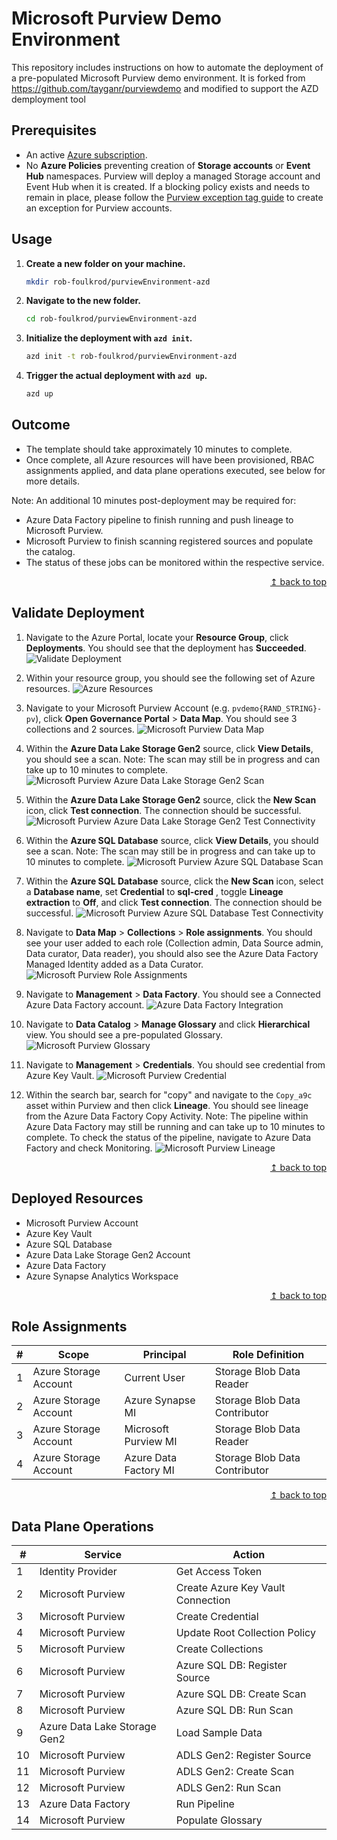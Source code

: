 # Microsoft Purview Demo Environment
This repository includes instructions on how to automate the deployment of a pre-populated Microsoft Purview demo environment. It is forked from https://github.com/tayganr/purviewdemo and modified to support the AZD demployment tool

## Prerequisites

* An active [Azure subscription](https://azure.microsoft.com/en-us/free/).
* No **Azure Policies** preventing creation of **Storage accounts** or **Event Hub** namespaces. Purview will deploy a managed Storage account and Event Hub when it is created. If a blocking policy exists and needs to remain in place, please follow the [Purview exception tag guide](https://docs.microsoft.com/en-us/azure/purview/create-purview-portal-faq#create-a-policy-exception-for-purview) to create an exception for Purview accounts.

## Usage

1. **Create a new folder on your machine.**
   ```sh
   mkdir rob-foulkrod/purviewEnvironment-azd
   ```

2. **Navigate to the new folder.**
   ```sh
   cd rob-foulkrod/purviewEnvironment-azd
   ```

3. **Initialize the deployment with `azd init`.**
   ```sh
   azd init -t rob-foulkrod/purviewEnvironment-azd
   ```

4. **Trigger the actual deployment with `azd up`.**
   ```sh
   azd up
   ```


## Outcome

* The template should take approximately 10 minutes to complete.
* Once complete, all Azure resources will have been provisioned, RBAC assignments applied, and data plane operations executed, see below for more details.

Note: An additional 10 minutes post-deployment may be required for:

* Azure Data Factory pipeline to finish running and push lineage to Microsoft Purview.
* Microsoft Purview to finish scanning registered sources and populate the catalog.
* The status of these jobs can be monitored within the respective service.

<div align="right"><a href="#azure-purview-demo-environment">↥ back to top</a></div>

## Validate Deployment

1. Navigate to the Azure Portal, locate your **Resource Group**, click **Deployments**. You should see that the deployment has **Succeeded**.
![Validate Deployment](https://raw.githubusercontent.com/tayganr/purviewdemo/main/images/01validate_deployment.png)

2. Within your resource group, you should see the following set of Azure resources.
![Azure Resources](https://raw.githubusercontent.com/tayganr/purviewdemo/main/images/02validate_resources.png)

3. Navigate to your Microsoft Purview Account (e.g. `pvdemo{RAND_STRING}-pv`), click **Open Governance Portal** > **Data Map**. You should see 3 collections and 2 sources.
![Microsoft Purview Data Map](https://raw.githubusercontent.com/tayganr/purviewdemo/main/images/03validate_datamap.png)

4. Within the **Azure Data Lake Storage Gen2** source, click **View Details**, you should see a scan. Note: The scan may still be in progress and can take up to 10 minutes to complete.
![Microsoft Purview Azure Data Lake Storage Gen2 Scan](https://raw.githubusercontent.com/tayganr/purviewdemo/main/images/05validate_scanadls.png)

5. Within the **Azure Data Lake Storage Gen2** source, click the **New Scan** icon, click **Test connection**. The connection should be successful.
![Microsoft Purview Azure Data Lake Storage Gen2 Test Connectivity](https://raw.githubusercontent.com/tayganr/purviewdemo/main/images/07validate_credadls.png)

6. Within the **Azure SQL Database** source, click **View Details**, you should see a scan. Note: The scan may still be in progress and can take up to 10 minutes to complete.
![Microsoft Purview Azure SQL Database Scan](https://raw.githubusercontent.com/tayganr/purviewdemo/main/images/04validate_scansql.png)

7. Within the **Azure SQL Database** source, click the **New Scan** icon, select a **Database name**, set **Credential** to **sql-cred** , toggle **Lineage extraction** to **Off**, and click **Test connection**. The connection should be successful.
![Microsoft Purview Azure SQL Database Test Connectivity](https://raw.githubusercontent.com/tayganr/purviewdemo/main/images/06validate_credsql.png)

8. Navigate to **Data Map** > **Collections** > **Role assignments**. You should see your user added to each role (Collection admin, Data Source admin, Data curator, Data reader), you should also see the Azure Data Factory Managed Identity added as a Data Curator.
![Microsoft Purview Role Assignments](https://raw.githubusercontent.com/tayganr/purviewdemo/main/images/08validate_roleassignments.png)

9. Navigate to **Management** > **Data Factory**. You should see a Connected Azure Data Factory account.
![Azure Data Factory Integration](https://raw.githubusercontent.com/tayganr/purviewdemo/main/images/09validate_adf.png)

10. Navigate to **Data Catalog** > **Manage Glossary** and click **Hierarchical** view. You should see a pre-populated Glossary.
![Microsoft Purview Glossary](https://raw.githubusercontent.com/tayganr/purviewdemo/main/images/10validate_glossary.png)

11. Navigate to **Management** > **Credentials**. You should see credential from Azure Key Vault.
![Microsoft Purview Credential](https://raw.githubusercontent.com/tayganr/purviewdemo/main/images/11validate_keyvault.png)

12. Within the search bar, search for "copy" and navigate to the `Copy_a9c` asset within Purview and then click **Lineage**. You should see lineage from the Azure Data Factory Copy Activity. Note: The pipeline within Azure Data Factory may still be running and can take up to 10 minutes to complete. To check the status of the pipeline, navigate to Azure Data Factory and check Monitoring.
![Microsoft Purview Lineage](https://raw.githubusercontent.com/tayganr/purviewdemo/main/images/12validate_lineage.png)

<!-- 13. Navigate to the Synapse Workspace and click Open Synapse Studio > Data, search for "merged", open the `merged.parquet` asset. Within the asset details page, select Develop > New SQL script > Select top 100.
![Azure Synapse Analytics Browse Purview](https://raw.githubusercontent.com/tayganr/purviewdemo/main/images/13validate_synapsebrowse.png)

14. Click Run to query the parquet file.
![Azure Synapse Analytics Query Purview Asset](https://raw.githubusercontent.com/tayganr/purviewdemo/main/images/14validate_synapsequery.png) -->

<div align="right"><a href="#azure-purview-demo-environment">↥ back to top</a></div>

## Deployed Resources

* Microsoft Purview Account
* Azure Key Vault
* Azure SQL Database
* Azure Data Lake Storage Gen2 Account
* Azure Data Factory
* Azure Synapse Analytics Workspace

<div align="right"><a href="#azure-purview-demo-environment">↥ back to top</a></div>

## Role Assignments

| # | Scope | Principal | Role Definition |
| ------------- | ------------- | ------------- | ------------- |
| 1 | Azure Storage Account | Current User | Storage Blob Data Reader |
| 2 | Azure Storage Account | Azure Synapse MI | Storage Blob Data Contributor |
| 3 | Azure Storage Account | Microsoft Purview MI | Storage Blob Data Reader |
| 4 | Azure Storage Account | Azure Data Factory MI | Storage Blob Data Contributor |

<div align="right"><a href="#azure-purview-demo-environment">↥ back to top</a></div>

## Data Plane Operations

| # | Service | Action |
| ------------- | ------------- | ------------- |
| 1  | Identity Provider | Get Access Token |
| 2  | Microsoft Purview | Create Azure Key Vault Connection |
| 3  | Microsoft Purview | Create Credential |
| 4  | Microsoft Purview | Update Root Collection Policy |
| 5  | Microsoft Purview | Create Collections |
| 6  | Microsoft Purview | Azure SQL DB: Register Source |
| 7  | Microsoft Purview | Azure SQL DB: Create Scan |
| 8  | Microsoft Purview | Azure SQL DB: Run Scan |
| 9  | Azure Data Lake Storage Gen2 | Load Sample Data |
| 10  | Microsoft Purview | ADLS Gen2: Register Source |
| 11 | Microsoft Purview | ADLS Gen2: Create Scan |
| 12 | Microsoft Purview | ADLS Gen2: Run Scan |
| 13 | Azure Data Factory | Run Pipeline |
| 14 | Microsoft Purview | Populate Glossary |
